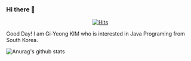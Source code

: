 ### Hi there 👋
  <div align=center>
	
  [![Hits](https://hits.seeyoufarm.com/api/count/incr/badge.svg?url=https://github.com/Gi-Yeong)](https://hits.seeyoufarm.com) 
	
  </div>

Good Day! I am Gi-Yeong KIM who is interested in Java Programing from South Korea.

![Anurag's github stats](https://github-readme-stats.vercel.app/api?username=Gi-Yeong&theme=gruvbox)<br>


<!--
![Top Langs](https://github-readme-stats.vercel.app/api/top-langs/?username=Gi-Yeong)
**Gi-Yeong/Gi-Yeong** is a ✨ _special_ ✨ repository because its `README.md` (this file) appears on your GitHub profile.

Here are some ideas to get you started:

- 🔭 I’m currently working on ...
- 🌱 I’m currently learning ...
- 👯 I’m looking to collaborate on ...
- 🤔 I’m looking for help with ...
- 💬 Ask me about ...
- 📫 How to reach me: ...
- 😄 Pronouns: ...
- ⚡ Fun fact: ...
-->
